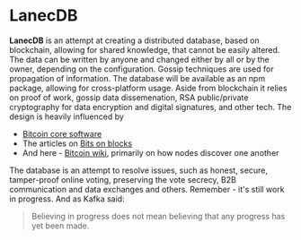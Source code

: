 # LanecDB
**LanecDB** is an attempt at creating a distributed database, based on blockchain, allowing for shared knowledge, that cannot be easily altered.
The data can be written by anyone and changed either by all or by the owner, depending on the configuration.
Gossip techniques are used for propagation of information.
The database will be available as an npm package, allowing for cross-platform usage.
Aside from blockchain it relies on proof of work, gossip data dissemenation, RSA public/private cryptography for data encryption and digital signatures, and other tech. 
The design is heavily influenced by
- [Bitcoin core software](https://github.com/bitcoin/bitcoin)
- The articles on [Bits on blocks](https://bitsonblocks.net/)
- And here - [Bitcoin wiki](https://en.bitcoin.it/), primarily on how nodes discover one another

The database is an attempt to resolve issues, such as honest, secure, tamper-proof online voting, preserving the vote secrecy, B2B communication and data exchanges and others.
Remember - it's still work in progress.
And as Kafka said:
> Believing in progress does not mean believing that any progress has yet been made.
